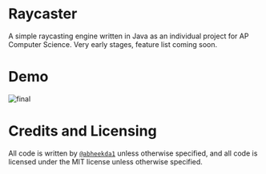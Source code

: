 # Raycaster
A simple raycasting engine written in Java as an individual project for AP Computer Science. Very early stages, feature list coming soon.

# Demo
![final](https://user-images.githubusercontent.com/67982792/196302095-79380bee-14ae-4d06-afef-60df4fcd1fbc.gif)

# Credits and Licensing
All code is written by [`@abheekda1`](https://github.com/abheekda1) unless otherwise specified, and all code is licensed under the MIT license unless otherwise specified.
